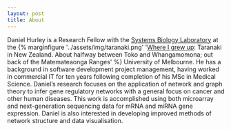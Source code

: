 ```yaml
---
layout: post
title: About
---
```



Daniel Hurley is a Research Fellow with the [Systems Biology Laboratory](http://www.bme.unimelb.edu.au/systems-biology/ "Systems Biology Laboratory") at the {% marginfigure '../assets/img/taranaki.png' '[Where I grew up](https://goo.gl/svo7uo): Taranaki in New Zealand. About halfway between Toko and Whangamomona; out back of the Matemateaonga Ranges' %} University of Melbourne. He has a background in software development project management, having worked in commercial IT for ten years following completion of his MSc in Medical Science. Daniel’s research focuses on the application of network and graph theory to infer gene regulatory networks with a general focus on cancer and other human diseases. This work is accomplished using both microarray and next-generation sequencing data for mRNA and miRNA gene expression. Daniel is also interested in developing improved methods of network structure and data visualisation.



